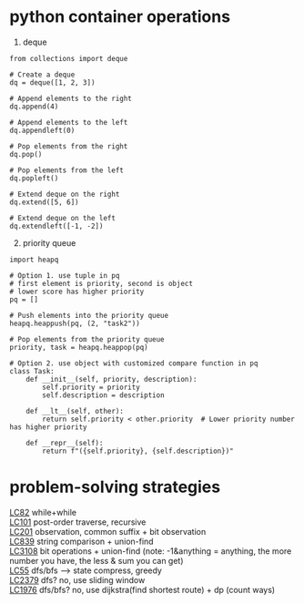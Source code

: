 # python container operations
1. deque
```
from collections import deque

# Create a deque
dq = deque([1, 2, 3])

# Append elements to the right
dq.append(4)

# Append elements to the left
dq.appendleft(0)

# Pop elements from the right
dq.pop()

# Pop elements from the left
dq.popleft()

# Extend deque on the right
dq.extend([5, 6])

# Extend deque on the left
dq.extendleft([-1, -2])
```
2. priority queue
```
import heapq

# Option 1. use tuple in pq
# first element is priority, second is object
# lower score has higher priority
pq = []

# Push elements into the priority queue
heapq.heappush(pq, (2, "task2"))

# Pop elements from the priority queue
priority, task = heapq.heappop(pq)

# Option 2. use object with customized compare function in pq
class Task:
    def __init__(self, priority, description):
        self.priority = priority
        self.description = description

    def __lt__(self, other):
        return self.priority < other.priority  # Lower priority number has higher priority

    def __repr__(self):
        return f"({self.priority}, {self.description})"
```

# problem-solving strategies
[LC82](https://leetcode.com/problems/remove-duplicates-from-sorted-list-ii) while+while  
[LC101](https://leetcode.com/problems/symmetric-tree) post-order traverse, recursive  
[LC201](https://leetcode.com/problems/bitwise-and-of-numbers-range) observation, common suffix + bit observation  
[LC839](https://leetcode.com/problems/similar-string-groups) string comparison + union-find  
[LC3108](https://leetcode.com/problems/minimum-cost-walk-in-weighted-graph) bit operations + union-find (note: -1&anything = anything, the more number you have, the less & sum you can get)  
[LC55](https://leetcode.com/problems/jump-game) dfs/bfs --> state compress, greedy  
[LC2379](https://leetcode.com/problems/minimum-recolors-to-get-k-consecutive-black-blocks) dfs? no, use sliding window  
[LC1976](https://leetcode.com/problems/number-of-ways-to-arrive-at-destination) dfs/bfs? no, use dijkstra(find shortest route) + dp (count ways)
